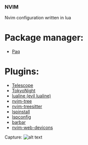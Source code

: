 ### NVIM 
Nvim configuration written in lua

# Package manager:
- [Paq](https://github.com/savq/paq-nvim)

# Plugins:

- [Telescope](https://github.com/nvim-telescope/telescope.nvim)
- [TokyoNight](https://github.com/folke/tokyonight.nvim)
- [lualine (evil lualine)](https://github.com/hoob3rt/lualine.nvim)
- [nvim-tree](https://github.com/kyazdani42/nvim-tree.lua)
- [nvim-treesitter](https://github.com/nvim-treesitter/nvim-treesitter)
- [lspinstall](https://github.com/kabouzeid/nvim-lspinstall)
- [lspconfig](https://github.com/neovim/nvim-lspconfig)
- [barbar](https://github.com/romgrk/barbar.nvim)
- [nvim-web-devicons](https://github.com/kyazdani42/nvim-web-devicons)

Capture: 
![alt text](https://github.com/yerkortiz/nvim/blob/master/captures/capture1.jpg)
